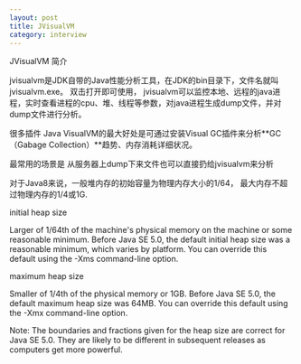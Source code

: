 ```yaml
---
layout: post
title: JVisualVM
category: interview
---
```




JVisualVM 简介

 jvisualvm是JDK自带的Java性能分析工具，在JDK的bin目录下，文件名就叫jvisualvm.exe。 双击打开即可使用， jvisualvm可以监控本地、远程的java进程，实时查看进程的cpu、堆、线程等参数，对java进程生成dump文件，并对dump文件进行分析。 

很多插件   Java VisualVM的最大好处是可通过安装Visual GC插件来分析**GC（Gabage Collection）**趋势、内存消耗详细状况。 

最常用的场景是 从服务器上dump下来文件也可以直接扔给jvisualvm来分析 







对于Java8来说，一般堆内存的初始容量为物理内存大小的1/64， 最大内存不超过物理内存的1/4或1G.

initial heap size

Larger of 1/64th of the machine's physical memory on the machine or some reasonable minimum. Before Java SE 5.0, the default initial heap size was a reasonable minimum, which varies by platform. You can override this default using the -Xms command-line option.

maximum heap size

Smaller of 1/4th of the physical memory or 1GB. Before Java SE 5.0, the default maximum heap size was 64MB. You can override this default using the -Xmx command-line option.

Note: The boundaries and fractions given for the heap size are correct for Java SE 5.0. They are likely to be different in subsequent releases as computers get more powerful.

